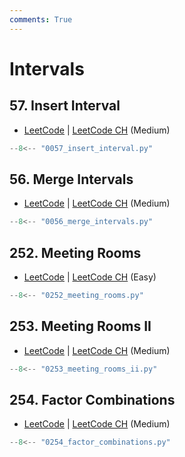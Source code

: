 ```yaml
---
comments: True
---
```


# Intervals

## 57. Insert Interval

-   [LeetCode](https://leetcode.com/problems/insert-interval/) | [LeetCode CH](https://leetcode.cn/problems/insert-interval/) (Medium)

```python
--8<-- "0057_insert_interval.py"
```

## 56. Merge Intervals

-   [LeetCode](https://leetcode.com/problems/merge-intervals/) | [LeetCode CH](https://leetcode.cn/problems/merge-intervals/) (Medium)

```python
--8<-- "0056_merge_intervals.py"
```

## 252. Meeting Rooms

-   [LeetCode](https://leetcode.com/problems/meeting-rooms/) | [LeetCode CH](https://leetcode.cn/problems/meeting-rooms/) (Easy)

```python
--8<-- "0252_meeting_rooms.py"
```

## 253. Meeting Rooms II

-   [LeetCode](https://leetcode.com/problems/meeting-rooms-ii/) | [LeetCode CH](https://leetcode.cn/problems/meeting-rooms-ii/) (Medium)

```python
--8<-- "0253_meeting_rooms_ii.py"
```

## 254. Factor Combinations

-   [LeetCode](https://leetcode.com/problems/factor-combinations/) | [LeetCode CH](https://leetcode.cn/problems/factor-combinations/) (Medium)

```python
--8<-- "0254_factor_combinations.py"
```
